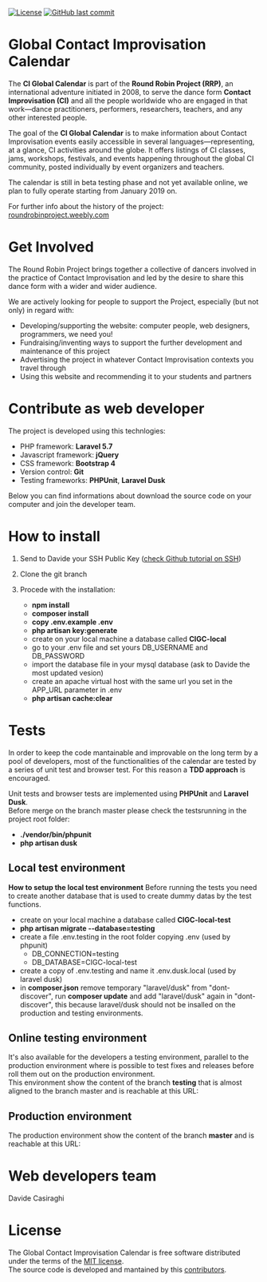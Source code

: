 [![License](https://img.shields.io/badge/license-MIT-blue.svg?style=flat-square)](LICENSE)
[![GitHub last commit](https://img.shields.io/github/last-commit/davide-casiraghi/ci-global-calendar.svg)](https://github.com/davide-casiraghi/ci-global-calendar) 

# Global Contact Improvisation Calendar

The **CI Global Calendar** is part of the **Round Robin Project (RRP)**, an international adventure initiated in 2008, to serve the dance form **Contact Improvisation (CI)** and all the people worldwide who are engaged in that work—dance practitioners, performers, researchers, teachers, and any other interested people. 

The goal of the **CI Global Calendar** is to make information about Contact Improvisation events easily accessible in several languages—representing, at a glance, CI activities around the globe. It offers listings of CI classes, jams, workshops, festivals, and events happening throughout the global CI community, posted individually by event organizers and teachers.

The calendar is still in beta testing phase and not yet available online, we plan to fully operate starting from January 2019 on.

For further info about the history of the project: [roundrobinproject.weebly.com](https://roundrobinproject.weebly.com/) 


# Get Involved
The Round Robin Project brings together a collective of dancers involved in the practice of Contact Improvisation and led by the desire to share this dance form with a wider and wider audience.

We are actively looking for people to support the Project, especially (but not only) in regard with:

- Developing/supporting the website: computer people, web designers, programmers, we need you!
- Fundraising/inventing ways to support the further development and maintenance of this project
- Advertising the project in whatever Contact Improvisation contexts you travel through
- Using this website and recommending it to your students and partners

# Contribute as web developer
The project is developed using this technlogies:
- PHP framework: **Laravel 5.7**
- Javascript framework: **jQuery**
- CSS framework: **Bootstrap 4**
- Version control: **Git**  
- Testing frameworks: **PHPUnit**, **Laravel Dusk**

Below you can find informations about download the source code on your computer and join the developer team.

# How to install

1) Send to Davide your SSH Public Key ([check Github tutorial on SSH](https://help.github.com/articles/checking-for-existing-ssh-keys/))
2) Clone the git branch 

3) Procede with the installation: 
    - **npm install**
    - **composer install**
    - **copy .env.example .env**
    - **php artisan key:generate**
    - create on your local machine a database called **CIGC-local**
    - go to your .env file and set yours DB_USERNAME and DB_PASSWORD 
    - import the database file in your mysql database (ask to Davide the most updated vesion)
    - create an apache virtual host with the same url you set in the APP_URL parameter in .env
    - **php artisan cache:clear**
    
# Tests
In order to keep the code mantainable and improvable on the long term by a pool of developers, most of the functionalities of the calendar are tested by a series of unit test and browser test.
For this reason a **TDD approach** is encouraged.

Unit tests and browser tests are implemented using **PHPUnit** and **Laravel Dusk**.  
Before merge on the branch master please check the testsrunning in the project root folder:
- **./vendor/bin/phpunit**
- **php artisan dusk**

## Local test environment

**How to setup the local test environment**
Before running the tests you need to create another database that is used to create dummy datas by the test functions.
- create on your local machine a database called **CIGC-local-test**
- **php artisan migrate --database=testing**
- create a file .env.testing in the root folder copying .env  (used by phpunit)
  - DB_CONNECTION=testing  
  - DB_DATABASE=CIGC-local-test
- create a copy of .env.testing and name it .env.dusk.local  (used by laravel dusk)
- in **composer.json** remove temporary "laravel/dusk" from "dont-discover", run **composer update** and add "laravel/dusk" again in "dont-discover", this because laravel/dusk should not be insalled on the production and testing environments.

## Online testing environment 

It's also available for the developers a testing environment, parallel to the production environment where is possible to test fixes and releases before roll them out on the production environment.  
This environment show the content of the branch **testing** that is almost aligned to the branch master and is reachable at this URL: 

## Production environment

The production environment show the content of the branch **master** and is reachable at this URL: 
  
# Web developers team
Davide Casiraghi

# License
The Global Contact Improvisation Calendar is free software distributed under the terms of the [MIT license](https://opensource.org/licenses/mit-license.php).   
The source code is developed and mantained by this [contributors](https://github.com/davide-casiraghi/ci-global-calendar/graphs/contributors).



